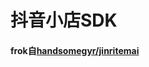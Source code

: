 # 抖音小店SDK

#### frok自[handsomegyr/jinritemai](https://packagist.org/packages/handsomegyr/jinritemai)



